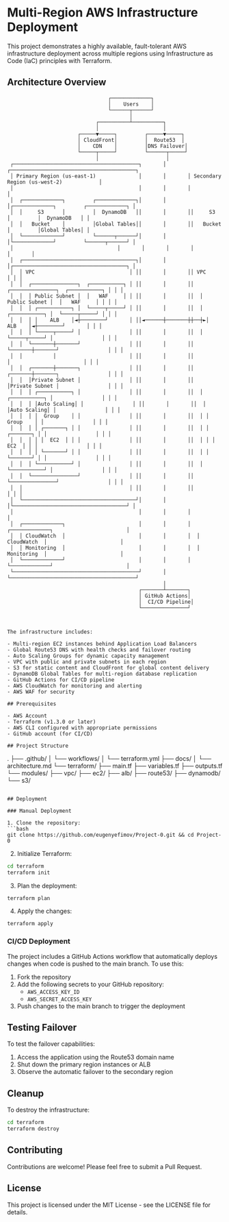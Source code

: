

# Multi-Region AWS Infrastructure Deployment

This project demonstrates a highly available, fault-tolerant AWS infrastructure deployment across multiple regions using Infrastructure as Code (IaC) principles with Terraform.

## Architecture Overview


                                     ┌─────────────┐
                                     │    Users    │
                                     └──────┬──────┘
                                            │
                                 ┌──────────┴──────────┐
                                 │                     │
                           ┌─────▼─────┐         ┌─────▼─────┐
                           │ CloudFront│         │  Route53  │
                           │    CDN    │         │DNS Failover│
                           └─────┬─────┘         └──────┬─────┘
                                 │                      │
     ┌─────────────────────────────────────────┐       │       ┌─────────────────────────────────────────┐
     │ Primary Region (us-east-1)              │       │       │ Secondary Region (us-west-2)            │
     │                                         │       │       │                                         │
     │  ┌─────────────┐         ┌─────────────┐│       │       │┌─────────────┐         ┌─────────────┐ │
     │  │     S3      │         │  DynamoDB   ││       │       ││     S3      │         │  DynamoDB   │ │
     │  │   Bucket    │         │Global Tables││       │       ││   Bucket    │         │Global Tables│ │
     │  └─────────────┘         └──────┬──────┘│       │       │└─────────────┘         └──────┬──────┘ │
     │                                  │       │       │       │                                │       │
     │  ┌─────────────────────────────────────┐│       │       │┌─────────────────────────────────────┐ │
     │  │ VPC                               │ ││       │       ││ VPC                               │ │ │
     │  │  ┌───────────────┐  ┌───────────┐ │ ││       │       ││  ┌───────────────┐  ┌───────────┐ │ │ │
     │  │  │ Public Subnet │  │   WAF     │ │ ││       │       ││  │ Public Subnet │  │   WAF     │ │ │ │
     │  │  │ ┌───────────┐ │  └─────┬─────┘ │ ││       │       ││  │ ┌───────────┐ │  └─────┬─────┘ │ │ │
     │  │  │ │    ALB    │◄┼────────┘       │ ││◄──────┼───────┼┼──┼►│    ALB    │◄┼────────┘       │ │ │
     │  │  │ └─────┬─────┘ │                │ ││       │       ││  │ └─────┬─────┘ │                │ │ │
     │  │  └───────┼───────┘                │ ││       │       ││  └───────┼───────┘                │ │ │
     │  │          │                        │ ││       │       ││          │                        │ │ │
     │  │  ┌───────┼───────┐                │ ││       │       ││  ┌───────┼───────┐                │ │ │
     │  │  │Private Subnet │                │ ││       │       ││  │Private Subnet │                │ │ │
     │  │  │ ┌───────────┐ │                │ ││       │       ││  │ ┌───────────┐ │                │ │ │
     │  │  │ │Auto Scaling│ │                │ ││       │       ││  │ │Auto Scaling│ │                │ │ │
     │  │  │ │  Group    │ │                │ ││       │       ││  │ │  Group    │ │                │ │ │
     │  │  │ │ ┌───────┐ │ │                │ ││       │       ││  │ │ ┌───────┐ │ │                │ │ │
     │  │  │ │ │  EC2  │ │ │                │ ││       │       ││  │ │ │  EC2  │ │ │                │ │ │
     │  │  │ │ └───────┘ │ │                │ ││       │       ││  │ │ └───────┘ │ │                │ │ │
     │  │  │ └───────────┘ │                │ ││       │       ││  │ └───────────┘ │                │ │ │
     │  │  └───────────────┘                │ ││       │       ││  └───────────────┘                │ │ │
     │  │                                   │ ││       │       ││                                   │ │ │
     │  └─────────────────────────────────────┘│       │       │└─────────────────────────────────────┘ │
     │                                         │       │       │                                         │
     │  ┌─────────────┐                        │       │       │  ┌─────────────┐                        │
     │  │ CloudWatch  │                        │       │       │  │ CloudWatch  │                        │
     │  │ Monitoring  │                        │       │       │  │ Monitoring  │                        │
     │  └─────────────┘                        │       │       │  └─────────────┘                        │
     └─────────────────────────────────────────┘       │       └─────────────────────────────────────────┘
                                                       │
                                               ┌───────┴───────┐
                                               │ GitHub Actions│
                                               │  CI/CD Pipeline│
                                               └───────────────┘
```


The infrastructure includes:

- Multi-region EC2 instances behind Application Load Balancers
- Global Route53 DNS with health checks and failover routing
- Auto Scaling Groups for dynamic capacity management
- VPC with public and private subnets in each region
- S3 for static content and CloudFront for global content delivery
- DynamoDB Global Tables for multi-region database replication
- GitHub Actions for CI/CD pipeline
- AWS CloudWatch for monitoring and alerting
- AWS WAF for security

## Prerequisites

- AWS Account
- Terraform (v1.3.0 or later)
- AWS CLI configured with appropriate permissions
- GitHub account (for CI/CD)

## Project Structure
```
.
├── .github/
│   └── workflows/
│       └── terraform.yml
├── docs/
│   └── architecture.md
└── terraform/
    ├── main.tf
    ├── variables.tf
    ├── outputs.tf
    └── modules/
        ├── vpc/
        ├── ec2/
        ├── alb/
        ├── route53/
        ├── dynamodb/
        └── s3/
```

## Deployment

### Manual Deployment

1. Clone the repository:
```bash
git clone https://github.com/eugenyefimov/Project-0.git && cd Project-0
```

2. Initialize Terraform:
```bash
cd terraform
terraform init
```

3. Plan the deployment:
```bash
terraform plan
```

4. Apply the changes:
```bash
terraform apply
```

### CI/CD Deployment

The project includes a GitHub Actions workflow that automatically deploys changes when code is pushed to the main branch. To use this:

1. Fork the repository
2. Add the following secrets to your GitHub repository:
   - `AWS_ACCESS_KEY_ID`
   - `AWS_SECRET_ACCESS_KEY`
3. Push changes to the main branch to trigger the deployment

## Testing Failover

To test the failover capabilities:

1. Access the application using the Route53 domain name
2. Shut down the primary region instances or ALB
3. Observe the automatic failover to the secondary region

## Cleanup

To destroy the infrastructure:

```bash
cd terraform
terraform destroy
```

## Contributing

Contributions are welcome! Please feel free to submit a Pull Request.

## License

This project is licensed under the MIT License - see the LICENSE file for details.
```

